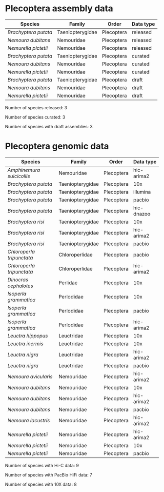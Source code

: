 # Plecoptera assembly data

| Species | Family | Order | Data type |
| -- | --- | --- | --- |
| *Brachyptera putata* | Taeniopterygidae | Plecoptera | released |
| *Nemoura dubitans* | Nemouridae | Plecoptera | released |
| *Nemurella pictetii* | Nemouridae | Plecoptera | released |
| *Brachyptera putata* | Taeniopterygidae | Plecoptera | curated |
| *Nemoura dubitans* | Nemouridae | Plecoptera | curated |
| *Nemurella pictetii* | Nemouridae | Plecoptera | curated |
| *Brachyptera putata* | Taeniopterygidae | Plecoptera | draft |
| *Nemoura dubitans* | Nemouridae | Plecoptera | draft |
| *Nemurella pictetii* | Nemouridae | Plecoptera | draft |

Number of species released: 3

Number of species curated: 3

Number of species with draft assemblies: 3

# Plecoptera genomic data

| Species | Family | Order | Data type |
| -- | --- | --- | --- |
| *Amphinemura sulcicollis* | Nemouridae | Plecoptera | hic-arima2 |
| *Brachyptera putata* | Taeniopterygidae | Plecoptera | 10x |
| *Brachyptera putata* | Taeniopterygidae | Plecoptera | illumina |
| *Brachyptera putata* | Taeniopterygidae | Plecoptera | pacbio |
| *Brachyptera putata* | Taeniopterygidae | Plecoptera | hic-dnazoo |
| *Brachyptera risi* | Taeniopterygidae | Plecoptera | 10x |
| *Brachyptera risi* | Taeniopterygidae | Plecoptera | hic-arima2 |
| *Brachyptera risi* | Taeniopterygidae | Plecoptera | pacbio |
| *Chloroperla tripunctata* | Chloroperlidae | Plecoptera | pacbio |
| *Chloroperla tripunctata* | Chloroperlidae | Plecoptera | hic-arima2 |
| *Dinocras cephalotes* | Perlidae | Plecoptera | 10x |
| *Isoperla grammatica* | Perlodidae | Plecoptera | 10x |
| *Isoperla grammatica* | Perlodidae | Plecoptera | pacbio |
| *Isoperla grammatica* | Perlodidae | Plecoptera | hic-arima2 |
| *Leuctra hippopus* | Leuctridae | Plecoptera | 10x |
| *Leuctra inermis* | Leuctridae | Plecoptera | 10x |
| *Leuctra nigra* | Leuctridae | Plecoptera | hic-arima2 |
| *Leuctra nigra* | Leuctridae | Plecoptera | pacbio |
| *Nemoura avicularis* | Nemouridae | Plecoptera | hic-arima2 |
| *Nemoura dubitans* | Nemouridae | Plecoptera | 10x |
| *Nemoura dubitans* | Nemouridae | Plecoptera | hic-arima2 |
| *Nemoura dubitans* | Nemouridae | Plecoptera | pacbio |
| *Nemoura lacustris* | Nemouridae | Plecoptera | hic-arima2 |
| *Nemurella pictetii* | Nemouridae | Plecoptera | hic-arima2 |
| *Nemurella pictetii* | Nemouridae | Plecoptera | 10x |
| *Nemurella pictetii* | Nemouridae | Plecoptera | pacbio |

Number of species with Hi-C data: 9

Number of species with PacBio HiFi data: 7

Number of species with 10X data: 8
